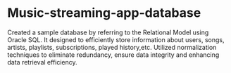 # Music-streaming-app-database
Created a sample database by referring to the Relational Model using Oracle SQL. It designed to efficiently store information about users, songs, artists, playlists, subscriptions, played history,etc. Utilized normalization techniques to eliminate redundancy, ensure data integrity and enhancing data retrieval efficiency.
